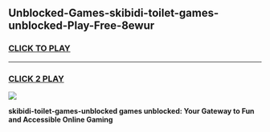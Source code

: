
## Unblocked-Games-skibidi-toilet-games-unblocked-Play-Free-8ewur
<h3>
<a href="https://premium76.site?title=skibidi-toilet-games-unblocked&ref=23A">CLICK TO PLAY</a></h3>
<hr>

<h3>
<a href="https://premium76.site?title=skibidi-toilet-games-unblocked&ref=23A">CLICK 2 PLAY</a>
  
</h3>

<a href="https://premium76.site?title=skibidi-toilet-games-unblocked&ref=23A"><img src="https://clearcache.store/games.png"></a>


**skibidi-toilet-games-unblocked games unblocked: Your Gateway to Fun and Accessible Online Gaming**
